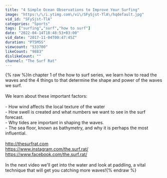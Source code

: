 ```yaml
---
title: "4 Simple Ocean Observations to Improve Your Surfing"
image: "https:\/\/i.ytimg.com\/vi\/SFySjst-TlA\/hqdefault.jpg"
vid_id: "SFySjst-TlA"
categories: "Sports"
tags: ["surfing","surf","how to surf"]
date: "2022-04-14T18:48:53+03:00"
vid_date: "2017-11-04T00:47:45Z"
duration: "PT5M5S"
viewcount: "533700"
likeCount: "9883"
dislikeCount: ""
channel: "The Surf Rat"
---
```

{% raw %}In chapter 1 of the how to surf series, we learn how to read the waves and the 4 things to that determine the shape and power of the waves we surf. <br /><br />We learn about these important factors:<br /><br />- How wind affects the local texture of the water<br />- How swell is created and what numbers we want to see in the surf forecast.<br /> - Why tides are important in shaping the waves.<br />- The sea floor, known as bathymetry, and why it is perhaps the most influential.<br /><br /><a rel="nofollow" target="blank" href="http://thesurfrat.com">http://thesurfrat.com</a><br /><a rel="nofollow" target="blank" href="https://www.instagram.com/the.surf.rat/">https://www.instagram.com/the.surf.rat/</a><br /><a rel="nofollow" target="blank" href="https://www.facebook.com/the.surf.rat/">https://www.facebook.com/the.surf.rat/</a><br /><br />In the next video we'll get into the water and look at paddling, a vital technique that will get you catching more waves!{% endraw %}
